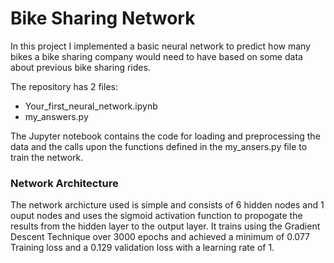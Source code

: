 # Bike Sharing Network

In this project I implemented a basic neural network to predict how many bikes a bike sharing company would need to have based on some data about previous bike sharing rides. 

The repository has 2 files:

* Your_first_neural_network.ipynb
* my_answers.py

The Jupyter notebook contains the code for loading and preprocessing the data and the calls upon the functions defined in the my_ansers.py file to train the network. 

### Network Architecture

The network archicture used is simple and consists of 6 hidden nodes and 1 ouput nodes and uses the sigmoid activation function to propogate the results from the hidden layer to the output layer. It trains using the Gradient Descent Technique over 3000 epochs and achieved a minimum of 0.077 Training loss and a 0.129 validation loss with a learning rate of 1. 
